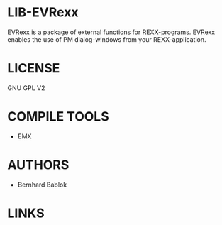 LIB-EVRexx
==========

EVRexx is a package of external functions for REXX-programs. EVRexx enables the use of PM dialog-windows from your REXX-application.

LICENSE
========
GNU GPL V2

COMPILE TOOLS
==============
- EMX

AUTHORS
=============
- Bernhard Bablok

LINKS
=============

